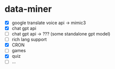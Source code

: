 # data-miner

-   [x] google translate voice api -> mimic3
-   [x] chat gpt api
-   [ ] chat gpt api -> ??? (some standalone gpt model)
-   [ ] rich lang support
-   [x] CRON
-   [ ] games
-   [x] quiz
-   [ ] ...
